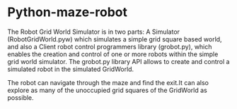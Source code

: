 # Python-maze-robot
The Robot Grid World Simulator is in two parts: A Simulator (RobotGridWorld.pyw) which simulates a simple grid square based world, and also a Client robot control programmers library (grobot.py), which enables the creation and control of one or more robots within the simple grid world simulator. The grobot.py library API allows to create and control a simulated robot in the simulated GridWorld. 

The robot can navigate through the maze and find the exit.It can also explore as many of the unoccupied grid squares of the GridWorld as possible. 
